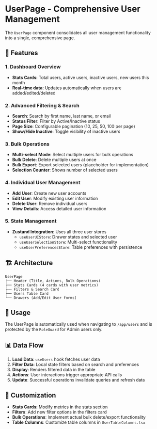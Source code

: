 # UserPage - Comprehensive User Management

The `UserPage` component consolidates all user management functionality into a single, comprehensive page.

## 🎯 **Features**

### **1. Dashboard Overview**

- **Stats Cards**: Total users, active users, inactive users, new users this month
- **Real-time data**: Updates automatically when users are added/edited/deleted

### **2. Advanced Filtering & Search**

- **Search**: Search by first name, last name, or email
- **Status Filter**: Filter by Active/Inactive status
- **Page Size**: Configurable pagination (10, 25, 50, 100 per page)
- **Show/Hide Inactive**: Toggle visibility of inactive users

### **3. Bulk Operations**

- **Multi-select Mode**: Select multiple users for bulk operations
- **Bulk Delete**: Delete multiple users at once
- **Bulk Export**: Export selected users (placeholder for implementation)
- **Selection Counter**: Shows number of selected users

### **4. Individual User Management**

- **Add User**: Create new user accounts
- **Edit User**: Modify existing user information
- **Delete User**: Remove individual users
- **View Details**: Access detailed user information

### **5. State Management**

- **Zustand Integration**: Uses all three user stores
  - `useUserUIStore`: Drawer states and selected user
  - `useUserSelectionStore`: Multi-select functionality
  - `useUserPreferencesStore`: Table preferences with persistence

## 🏗️ **Architecture**

```
UserPage
├── Header (Title, Actions, Bulk Operations)
├── Stats Cards (4 cards with user metrics)
├── Filters & Search Card
├── Users Table Card
└── Drawers (Add/Edit User forms)
```

## 🚀 **Usage**

The UserPage is automatically used when navigating to `/app/users` and is protected by the `RoleGuard` for Admin users only.

## 📊 **Data Flow**

1. **Load Data**: `useUsers` hook fetches user data
2. **Filter Data**: Local state filters based on search and preferences
3. **Display**: Renders filtered data in the table
4. **Actions**: User interactions trigger appropriate API calls
5. **Update**: Successful operations invalidate queries and refresh data

## 🔧 **Customization**

- **Stats Cards**: Modify metrics in the stats section
- **Filters**: Add new filter options in the filters card
- **Bulk Operations**: Implement actual bulk delete/export functionality
- **Table Columns**: Customize table columns in `UserTableColumns.tsx`
